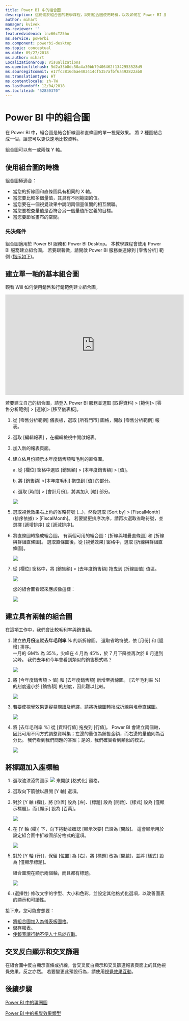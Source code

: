 ```yaml
---
title: Power BI 中的組合圖
description: 這份關於組合圖的教學課程，說明組合圖使用時機，以及如何在 Power BI 服務與 Desktop 中建置。
author: mihart
manager: kvivek
ms.reviewer: ''
featuredvideoid: lnv66cTZ5ho
ms.service: powerbi
ms.component: powerbi-desktop
ms.topic: conceptual
ms.date: 09/27/2018
ms.author: mihart
LocalizationGroup: Visualizations
ms.openlocfilehash: 5d2a33b8dc50a4a30bb79406462f1342953528d9
ms.sourcegitcommit: e17fc3816d6ae403414cf5357afbf6a492822ab8
ms.translationtype: HT
ms.contentlocale: zh-TW
ms.lasthandoff: 12/04/2018
ms.locfileid: "52830370"
---
```

# <a name="combo-chart-in-power-bi"></a>Power BI 中的組合圖
在 Power BI 中，組合圖是結合折線圖和直條圖的單一視覺效果。 將 2 種圖結合成一個，讓您可以更快速地比較資料。

組合圖可以有一或兩條 Y 軸。

## <a name="when-to-use-a-combo-chart"></a>使用組合圖的時機
組合圖極適合：

* 當您的折線圖和直條圖具有相同的 X 軸。
* 當您要比較多個量值，其具有不同範圍的值。
* 當您要在一個視覺效果中說明兩個量值間的相互關聯。
* 當您要檢查量值是否符合另一個量值所定義的目標。
* 當您要節省畫布的空間。

### <a name="prerequisites"></a>先決條件
組合圖適用於 Power BI 服務和 Power BI Desktop。 本教學課程會使用 Power BI 服務建立組合圖。 若要跟著做，請開啟 Power BI 服務並連線到 [零售分析] 範例 ([指示如下](#create))。


## <a name="create-a-basic-single-axis-combo-chart"></a>建立單一軸的基本組合圖
觀看 Will 如何使用銷售和行銷範例建立組合圖。

<iframe width="560" height="315" src="https://www.youtube.com/embed/lnv66cTZ5ho?list=PL1N57mwBHtN0JFoKSR0n-tBkUJHeMP2cP" frameborder="0" allowfullscreen></iframe>  

<a name="create"></a> 若要建立自己的組合圖，請登入 Power BI 服務並選取 [取得資料] \> [範例]\> [零售分析範例] &gt; [連線]&gt; [移至儀表板]。

1. 從 [零售分析範例] 儀表板，選取 [所有門市]  圖格，開啟 [零售分析範例] 報表。
2. 選取 [編輯報表]  ，在編輯檢視中開啟報表。
3. 加入新的報表頁面。
4. 建立依月份顯示本年度銷售額和毛利的直條圖。

    a.  從 [欄位] 窗格中選取 [銷售額] \> [本年度銷售額] >  [值]。

    b.  將 [銷售額] \>[本年度毛利] 拖曳到 [值] 的部分。

    c.  選取 [時間] \> [會計月份]，將其加入 [軸] 部分。

    ![](media/power-bi-visualization-combo-chart/combotutorial1new.png)
5. 選取視覺效果右上角的省略符號 (...)，然後選取 [Sort by] > [FiscalMonth] \(排序依據\) > [FiscalMonth]。 若要變更排序次序，請再次選取省略符號，並選擇 [遞增排序] 或 [遞減排序]。

6. 將直條圖轉換成組合圖。 有兩個可用的組合圖：[折線與堆疊直條圖] 和 [折線與群組直條圖]。 選取直條圖後，從 [視覺效果] 窗格中，選取 [折線與群組直條圖]。

    ![](media/power-bi-visualization-combo-chart/converttocombo_new2.png)
7. 從 [欄位] 窗格中，將 [銷售額] \> [去年度銷售額] 拖曳到 [折線圖值] 值區。

   ![](media/power-bi-visualization-combo-chart/linevaluebucket.png)

   您的組合圖看起來應該像這樣：

   ![](media/power-bi-visualization-combo-chart/combochartdone-new.png)

## <a name="create-a-combo-chart-with-two-axes"></a>建立具有兩軸的組合圖
在這項工作中，我們會比較毛利率與銷售額。

1. 建立依**月份**追蹤**去年毛利率 %** 的新折線圖。 選取省略符號，依 [月份] 和 [遞增] 排序。  
一月的 GM% 為 35%，尖峰在 4 月為 45%，於 7 月下降並再次於 8 月達到尖峰。 我們去年和今年會看到類似的銷售模式嗎？

   ![](media/power-bi-visualization-combo-chart/combo1_new.png)
2. 將 [今年度銷售額 > 值] 和 [去年度銷售額] 新增至折線圖。 [去年毛利率 %] 的刻度遠小於 [銷售額] 的刻度，因此難以比較。      

   ![](media/power-bi-visualization-combo-chart/flatline_new.png)
3. 若要使視覺效果更容易閱讀及解譯，請將折線圖轉換成折線與堆疊直條圖。

   ![](media/power-bi-visualization-combo-chart/converttocombo_new.png)
4. 將 [去年毛利率 %] 從 [資料行值] 拖曳到 [行值]。 Power BI 會建立兩個軸，因此可用不同方式調整資料集；左邊的量值為銷售金額，而右邊的量值則為百分比。 我們看到我們問題的答案；是的，我們確實看到類似的模式。

   ![](media/power-bi-visualization-combo-chart/power-bi-combochart.png)    

## <a name="add-titles-to-the-axes"></a>將標題加入座標軸
1. 選取油漆滾筒圖示 ![](media/power-bi-visualization-combo-chart/power-bi-paintroller.png) 來開啟 [格式化] 窗格。
2. 選取向下箭號以展開 [Y 軸]  選項。
3. 對於 [Y 軸 (欄)]，將 [位置] 設為 [左]、[標題] 設為 [開啟]、[樣式] 設為 [僅顯示標題]，而 [顯示] 設為 [百萬]。

   ![](media/power-bi-visualization-combo-chart/power-bi-y-axis-column.png)
4. 在 [Y 軸 (欄)] 下，向下捲動並確認 [顯示次要] 已設為 [開啟]。 這會顯示用於設定組合圖中折線圖部分格式的選項。

   ![](media/power-bi-visualization-combo-chart/power-bi-show-secondary.png)
5. 對於 [Y 軸 (行)]，保留 [位置] 為 [右]，將 [標題] 改為 [開啟]，並將 [樣式] 設為 [僅顯示標題]。

   組合圖現在顯示兩個軸，而且都有標題。

   ![](media/power-bi-visualization-combo-chart/power-bi-titles-on.png)

6. (選擇性) 修改文字的字型、大小和色彩，並設定其他格式化選項，以改善圖表的顯示和可讀性。

接下來，您可能會想要：

* [將組合圖加入為儀表板圖格](../service-dashboard-tiles.md)。
* [儲存報表](../service-report-save.md)。
* [使報表讓行動不便人士易於存取](../desktop-accessibility.md)。

## <a name="cross-highlighting-and-cross-filtering"></a>交叉反白顯示和交叉篩選

在組合圖中反白顯示直條或折線，會交叉反白顯示和交叉篩選報表頁面上的其他視覺效果，反之亦然。 若要變更此預設行為，請使用[視覺效果互動](../service-reports-visual-interactions.md)。

## <a name="next-steps"></a>後續步驟

[Power BI 中的環圈圖](power-bi-visualization-doughnut-charts.md)

[Power BI 中的視覺效果類型](power-bi-visualization-types-for-reports-and-q-and-a.md)
